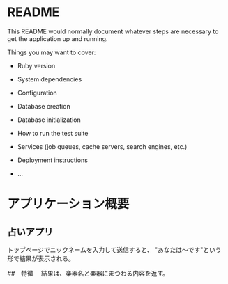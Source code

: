 # README

This README would normally document whatever steps are necessary to get the
application up and running.

Things you may want to cover:

* Ruby version

* System dependencies

* Configuration

* Database creation

* Database initialization

* How to run the test suite

* Services (job queues, cache servers, search engines, etc.)

* Deployment instructions

* ...

# アプリケーション概要
## 占いアプリ
トップページでニックネームを入力して送信すると、
"あなたは〜です"という形で結果が表示される。

##　特徴
　結果は、楽器名と楽器にまつわる内容を返す。